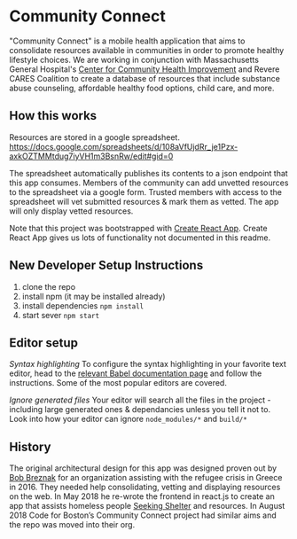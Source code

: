 # Community Connect
"Community Connect" is a mobile health application that aims to consolidate resources available in communities in order to promote healthy lifestyle choices. We are working in conjunction with Massachusetts General Hospital's [Center for Community Health Improvement](https://www.massgeneral.org/cchi/) and Revere CARES Coalition to create a database of resources that include substance abuse counseling, affordable healthy food options, child care, and more.

## How this works
Resources are stored in a google spreadsheet. https://docs.google.com/spreadsheets/d/108aVfUjdRr_je1Pzx-axkOZTMMtdug7iyVH1m3BsnRw/edit#gid=0

The spreadsheet automatically publishes its contents to a json endpoint that this app consumes. Members of the community can add unvetted resources to the spreadsheet via a google form. Trusted members with access to the spreadsheet will vet submitted
resources &  mark them as vetted. The app will only display vetted resources.

Note that this project was bootstrapped with [Create React App](https://github.com/facebookincubator/create-react-app).  Create React App gives us lots of functionality not documented in this readme.

## New Developer Setup Instructions
1) clone the repo
1) install npm (it may be installed already)
1) install dependencies `npm install`
1) start sever `npm start`

## Editor setup
*Syntax highlighting* To configure the syntax highlighting in your favorite text editor, head to the [relevant Babel documentation page](https://babeljs.io/docs/editors) and follow the instructions. Some of the most popular editors are covered.

*Ignore generated files* Your editor will search all the files in the project - including large generated ones & dependancies unless you tell it not to. Look into how your editor can ignore `node_modules/*` and `build/*`

## History
The original architectural design for this app was designed proven out by [Bob Breznak](https://github.com/bobbrez) for an organization assisting with the refugee crisis in Greece in 2016. They needed help consolidating, vetting and displaying resources on the web. In May 2018 he re-wrote the frontend in react.js to create an app that assists homeless people [Seeking Shelter](https://github.com/bobbrez/makao) and resources. In August 2018 Code for Boston’s Community Connect project had similar aims and the repo was moved into their org.
